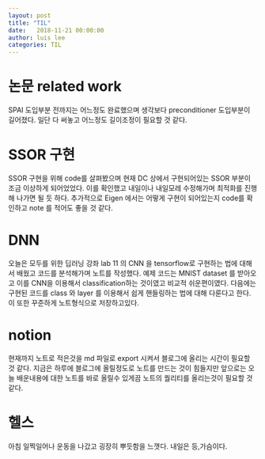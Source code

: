 ```yaml
---
layout: post
title: "TIL"
date:   2018-11-21 00:00:00
author: luis lee
categories: TIL
---
```

# 논문 related work
SPAI 도입부분 전까지는 어느정도 완료했으며 생각보다 preconditioner 도입부분이 길어졌다.
일단 다 써놓고 어느정도 길이조정이 필요할 것 같다.

# SSOR 구현
SSOR 구현을 위해 code를 살펴봤으며
현재 DC 상에서 구현되어있는 SSOR 부분이 조금 이상하게 되어었었다.
이를 확인했고 내일이나 내일모레 수정해가며 최적화를 진행해 나가면 될 듯 하다.
추가적으로 Eigen 에서는 어떻게 구현이 되어있는지 code를 확인하고 note 를 적어도 좋을 것 같다.
# DNN 
오늘은 모두를 위한 딥러닝 강좌 lab 11 의 CNN 을 tensorflow로 구현하는 법에 대해서 배웠고
코드를 분석해가며 노트를 작성했다.
예제 코드는 MNIST dataset 를 받아오고 이를 CNN을 이용해서 classification하는 것이였고
비교적 쉬운편이였다.
다음에는 구현된 코드를 class 와 layer 를 이용해서 쉽게 핸들링하는 법에 대해 다룬다고 한다.
이 또한 꾸준하게 노트형식으로 저장하고있다.

# notion
현재까지 노트로 적은것을 md 파일로 export 시켜서 블로그에 올리는 시간이 필요할 것 같다.
지금은 하루에 블로그에 올릴정도로 노트를 만드는 것이 힘들지만 앞으로는 오늘 배운내용에 대한 노트를 바로 올릴수 있게끔
노트의 퀄리티를 올리는것이 필요할 것 같다.
# 헬스
아침 일찍일어나 운동을 나갔고 굉장히 뿌듯함을 느꼇다. 내일은 등,가슴이다.

